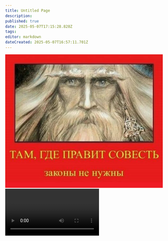 ```yaml
---
title: Untitled Page
description: 
published: true
date: 2025-05-07T17:15:28.828Z
tags: 
editor: markdown
dateCreated: 2025-05-07T16:57:11.701Z
---
```


<img src="/scale_1200.jpg" class="il"></img>
<video class="ill" controls>
  <source src="/M.mp4" type="video/mp4">
</video>